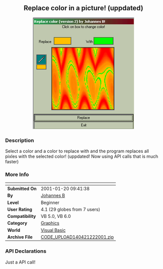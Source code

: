 ﻿<div align="center">

## Replace color in a picture\! \(uppdated\)

<img src="PIC2001122113332473.gif">
</div>

### Description

Select a color and a color to replace with and the program replaces all pixles with the selected color! (uppdated! Now using API calls that is much faster)
 
### More Info
 


<span>             |<span>
---                |---
**Submitted On**   |2001-01-20 09:41:38
**By**             |[Johannes B](https://github.com/Planet-Source-Code/PSCIndex/blob/master/ByAuthor/johannes-b.md)
**Level**          |Beginner
**User Rating**    |4.1 (29 globes from 7 users)
**Compatibility**  |VB 5\.0, VB 6\.0
**Category**       |[Graphics](https://github.com/Planet-Source-Code/PSCIndex/blob/master/ByCategory/graphics__1-46.md)
**World**          |[Visual Basic](https://github.com/Planet-Source-Code/PSCIndex/blob/master/ByWorld/visual-basic.md)
**Archive File**   |[CODE\_UPLOAD140421222001\.zip](https://github.com/Planet-Source-Code/johannes-b-replace-color-in-a-picture-uppdated__1-13222/archive/master.zip)

### API Declarations

Just a API call!





